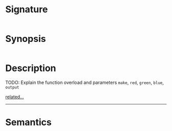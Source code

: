 # Signature
```vikid-signature
```

# Synopsis
```vikid-synopsis
```

# Description
TODO: Explain the function overload and parameters `make`, `red`, `green`, `blue`, `output`

[related...](https://en.wikipedia.org/wiki/RGB_color_model)

----
# Semantics